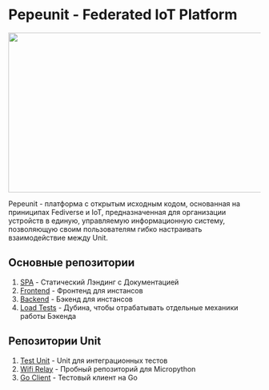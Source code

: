 # Pepeunit - Federated IoT Platform

<div align="center">
    <img align="center" src="https://pepeunit.com/pepeunit-og.jpg"  width="640" height="320">
</div>

Pepeunit - платформа с открытым исходным кодом, основанная на приниципах Fediverse и IoT, предназначенная для организации устройств в единую, управляемую информационную систему, позволяющую своим пользователям гибко настраивать взаимодействие между Unit.

## Основные репозитории

1. [SPA](https://git.pepemoss.com/pepe/pepeunit/pepeunit.git) - Статический Лэндинг с Документацией
1. [Frontend](https://git.pepemoss.com/pepe/pepeunit/pepeunit_frontend.git) - Фронтенд для инстансов
1. [Backend](https://git.pepemoss.com/pepe/pepeunit/pepeunit_backend.git) - Бэкенд для инстансов
1. [Load Tests](https://git.pepemoss.com/pepe/pepeunit/pepeunit_load_check.git) - Дубина, чтобы отрабатывать отдельные механики работы Бэкенда

## Репозитории Unit

1. [Test Unit](https://git.pepemoss.com/pepe/pepeunit/units/universal_test_unit.git) - Unit для интеграционных тестов
1. [Wifi Relay](https://git.pepemoss.com/pepe/pepeunit/units/wifi_relay.git) - Пробный репозиторий для Micropython
1. [Go Client](https://git.pepemoss.com/pepe/pepeunit/units/go_mqtt_client.git) - Тестовый клиент на Go
